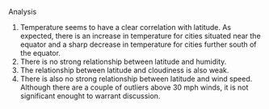 Analysis

1. Temperature seems to have a clear correlation with latitude. As expected, there is an increase in temperature for cities situated near    the equator and a sharp decrease in temperature for cities further south of the equator.
2. There is no strong relationship between latitude and humidity.
3. The relationship between latitude and cloudiness is also weak. 
4. There is also no strong relationship between latitude and wind speed. Although there are a couple of outliers above 30 mph winds, it is    not significant enought to warrant discussion.
